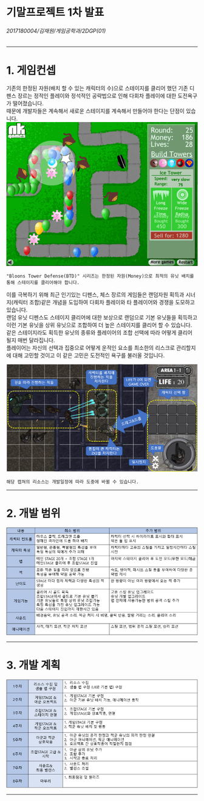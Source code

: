 기말프로젝트 1차 발표
============
###### 2017180004/김재원/게임공학과/2DGP(01)
---------------------------------------

# 1. 게임컨셉
기존의 한정된 자원(배치 할 수 있는 캐릭터의 수)으로 스테이지를 클리어 했던 기존 디펜스 장르는 정적인 플레이와 정석적인 공략법으로 인해 다회차 플레이에 대한 도전욕구가 떨어졌습니다.   
때문에 개발자들은 계속해서 새로운 스테이지를 계속해서 만들어야 한다는 단점이 있습니다.    
![Bloons Tower Defense1](/TermProject/path/BTD1.jpg)
```
"Bloons Tower Defense(BTD)" 시리즈는 한정된 자원(Money)으로 최적의 유닛 배치를 통해 스테이지를 클리어해야 합니다.
```
이를 극복하기 위해 최근 인기있는 디펜스, 체스 장르의 게임들은 랜덤자원 획득과 시너지(캐릭터 조합)같은 개념을 도입하여 다회차 플레이와 타 플레이어와 경쟁을 도모하고 있습니다.   
랜덤 유닛 디펜스도 스테이지 클리어에 대한 보상으로 랜덤으로 기본 유닛들을 획득하고 이런 기본 유닛을 상위 유닛으로 조합하여 더 높은 스테이지를 클리어 할 수 있습니다.   
같은 스테이지라도 획득한 유닛의 종류와 플레이어의 조합 선택에 따라 어떻게 클리어 될지 매번 달라집니다.   
플레이어는 자신의 선택과 집중으로 어떻게 운적인 요소를 최소한의 리스크로 관리할지에 대해 고민할 것이고 이 같은 고민은 도전적인 욕구를 불러올 것입니다.

![캡처](/TermProject/path/캡처.png)
```
해당 캡쳐의 리소스는 개발일정에 따라 도중에 바뀔 수 있습니다.
```
---------------------------------------

# 2. 개발 범위
![개발범위](/TermProject/path/개발범위.png)

---------------------------------------

# 3. 개발 계획
![개발계획](/TermProject/path/개발계획.png)

---------------------------------------
